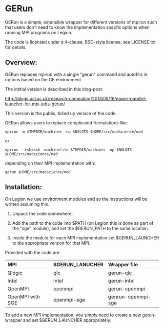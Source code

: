 GERun
=====

GERun is a simple, extensible wrapper for different versions of mpirun such that users don't need to know the implementation specfic options when running MPI programs on Legion.

The code is licensed under a 4-clause, BSD-style license, see LICENSE.txt for details.

Overview:
---------

GERun replaces mpirun with a single "gerun" command and autofills in options based on the GE environment.

The intitial version is described in this blog-post:

http://blogs.ucl.ac.uk/research-computing/2013/05/16/easier-parallel-launcher-for-mpi-jobs-gerun/

This version is the public, tidied up version of the code.

GERun allows users to replace complicated formulations like:

```
mpirun -m $TMPDIR/machines -np $NSLOTS $HOME/src/madscience/mad
```

or

```
mpirun --rsh=ssh -machinefile $TMPDIR/machines -np $NSLOTS $HOME/src/madscience/mad
```

depending on their MPI implementation with:

```
gerun $HOME/src/madscience/mad
```

Installation:
-------------

On Legion we use environment modules and so the instructions will be written assuming this.

1) Unpack the code somewhere.

2) Add the path to the code into $PATH (on Legion this is done as part of the "sge" module), and set the $GERUN_PATH to the same location.

3) Inside the module for each MPI implementation set $GERUN_LAUNCHER to the appropriate version for that MPI.

Provided with the code are:

| MPI              | $GERUN_LANUCHER | Wrapper file       |
|:---------------- |:--------------- |:------------------ |
| Qlogic           | qlc             | gerun-qlc          |
| Intel            | intel           | gerun-intel        |
| OpenMPI          | openmpi         | gerun-openmpi      |
| OpenMPI with SGE | openmpi-sge     | genrun-openmpi-sge |

To add a new MPI implementation, you simply need to create a new gerun-<whatver> wrapper and set $GERUN_LAUNCHER appropriately.

